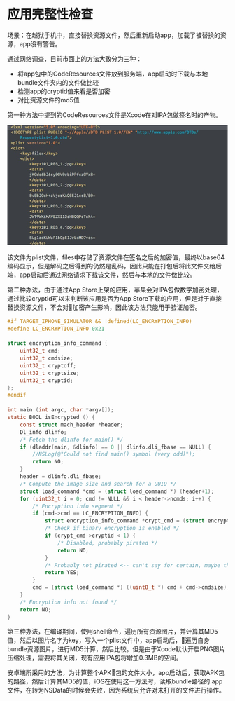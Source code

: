 # 应用完整性检查

场景：在越狱手机中，直接替换资源文件，然后重新启动app，加载了被替换的资源，app没有警告。

通过网络调查，目前市面上的方法大致分为三种：

* 将app包中的CodeResources文件放到服务端，app启动时下载与本地bundle文件夹内的文件做比较
* 检测app的cryptid值来看是否加密
* 对比资源文件的md5值

第一种方法中提到的CodeResources文件是Xcode在对IPA包做签名时的产物。

![CodeResource](/img/codeResource.png)

该文件为plist文件，files中存储了资源文件在签名之后的加密值，最终以base64编码显示，但是解码之后得到的仍然是乱码，因此只能在打包后将此文件交给后端，app启动后通过网络请求下载该文件，然后与本地的文件做比较。

第二种办法，由于通过App Store上架的应用，苹果会对IPA包做数字加密处理，通过比较cryptid可以来判断该应用是否为App Store下载的应用，但是对于直接替换资源文件，不会对加密产生影响，因此该方法只能用于验证加密。

```c
#if TARGET_IPHONE_SIMULATOR && !defined(LC_ENCRYPTION_INFO)
#define LC_ENCRYPTION_INFO 0x21

struct encryption_info_command {
    uint32_t cmd;
    uint32_t cmdsize;
    uint32_t cryptoff;
    uint32_t cryptsize;
    uint32_t cryptid;
};
#endif

int main (int argc, char *argv[]);
static BOOL isEncrypted () {
    const struct mach_header *header;
    Dl_info dlinfo;
    /* Fetch the dlinfo for main() */
    if (dladdr(main, &dlinfo) == 0 || dlinfo.dli_fbase == NULL) {
        //NSLog(@"Could not find main() symbol (very odd)");
        return NO;
    }
    header = dlinfo.dli_fbase;
    /* Compute the image size and search for a UUID */
    struct load_command *cmd = (struct load_command *) (header+1);
    for (uint32_t i = 0; cmd != NULL && i < header->ncmds; i++) {
        /* Encryption info segment */
        if (cmd->cmd == LC_ENCRYPTION_INFO) {
            struct encryption_info_command *crypt_cmd = (struct encryption_info_command *) cmd;
            /* Check if binary encryption is enabled */
            if (crypt_cmd->cryptid < 1) {
                /* Disabled, probably pirated */
                return NO;
            }
            /* Probably not pirated <-- can't say for certain, maybe theres a way around it */
            return YES;
        }
        cmd = (struct load_command *) ((uint8_t *) cmd + cmd->cmdsize);
    }
    /* Encryption info not found */
    return NO;
}
```

第三种办法，在编译期间，使用shell命令，遍历所有资源图片，并计算其MD5值，然后以图片名字为key，写入一个plist文件中，app启动后，遍历自身bundle资源图片，进行MD5计算，然后比较。但是由于Xcode默认开启PNG图片压缩处理，需要将其关闭，现有应用IPA包将增加0.3MB的空间。

安卓端所采用的方法，为计算整个APK包的文件大小，app启动后，获取APK包的路径，然后计算其MD5的值，iOS在使用这一方法时，读取bundle路径的.app文件，在转为NSData的时候会失败，因为系统只允许对未打开的文件进行操作。